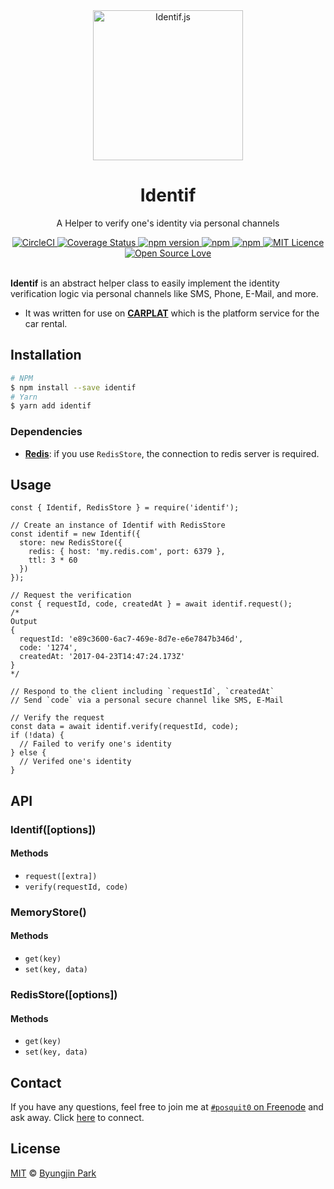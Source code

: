 <div align="center">
  <a href="https://github.com/posquit0/node-identif" title="Identif.js">
    <img alt="Identif.js" src="http://www.discoveringidentity.com/resources/WindowsLiveWriter_IdentityTrend9IdentityAnalytics_A52A_image3.png" width="240px" />
  </a>
  <br />
  <h1>Identif</h1>
</div>

<p align="center">
  A Helper to verify one's identity via personal channels
</p>

<div align="center">
  <a href="https://circleci.com/gh/posquit0/node-identif">
    <img alt="CircleCI" src="https://circleci.com/gh/posquit0/node-identif.svg?style=shield" />
  </a>
  <a href="https://coveralls.io/github/posquit0/node-identif">
    <img src="https://coveralls.io/repos/github/posquit0/node-identif/badge.svg" alt='Coverage Status' />
  </a>
  <a href="https://badge.fury.io/js/identif">
    <img alt="npm version" src="https://badge.fury.io/js/identif.svg" />
  </a>
  <a href="https://www.npmjs.com/package/identif">
    <img alt="npm" src="https://img.shields.io/npm/dt/identif.svg" />
  </a>
  <a href="https://david-dm.org/posquit0/node-identif">
    <img alt="npm" src="https://img.shields.io/david/posquit0/node-identif.svg?style=flat-square" />
  </a>
  <a href="https://opensource.org/licenses/mit-license.php">
    <img alt="MIT Licence" src="https://badges.frapsoft.com/os/mit/mit.svg?v=103" />
  </a>
  <a href="https://github.com/ellerbrock/open-source-badge/">
    <img alt="Open Source Love" src="https://badges.frapsoft.com/os/v1/open-source.svg?v=103" />
  </a>
</div>

<br />

**Identif** is an abstract helper class to easily implement the identity verification logic via personal channels like SMS, Phone, E-Mail, and more.

- It was written for use on [**CARPLAT**](https://carplat.co.kr) which is the platform service for the car rental.


## Installation

```bash
# NPM
$ npm install --save identif
# Yarn
$ yarn add identif
```

### Dependencies

- [**Redis**](https://redis.io): if you use `RedisStore`, the connection to redis server is required.


## Usage

```node
const { Identif, RedisStore } = require('identif');

// Create an instance of Identif with RedisStore
const identif = new Identif({
  store: new RedisStore({
    redis: { host: 'my.redis.com', port: 6379 },
    ttl: 3 * 60
  })
});

// Request the verification
const { requestId, code, createdAt } = await identif.request();
/*
Output
{
  requestId: 'e89c3600-6ac7-469e-8d7e-e6e7847b346d',
  code: '1274',
  createdAt: '2017-04-23T14:47:24.173Z'
}
*/

// Respond to the client including `requestId`, `createdAt`
// Send `code` via a personal secure channel like SMS, E-Mail

// Verify the request
const data = await identif.verify(requestId, code);
if (!data) {
  // Failed to verify one's identity
} else {
  // Verifed one's identity
}
```


## API

### Identif([options])

#### Methods

* `request([extra])`
* `verify(requestId, code)`

### MemoryStore()

#### Methods

* `get(key)`
* `set(key, data)`

### RedisStore([options])

#### Methods

* `get(key)`
* `set(key, data)`


## Contact

If you have any questions, feel free to join me at [`#posquit0` on Freenode](irc://irc.freenode.net/posquit0) and ask away. Click [here](https://kiwiirc.com/client/irc.freenode.net/posquit0) to connect.


## License

[MIT](https://github.com/posquit0/node-identif/blob/master/LICENSE) © [Byungjin Park](http://www.posquit0.com)
